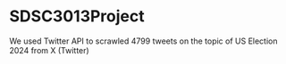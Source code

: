 # SDSC3013Project

We used Twitter API to scrawled 4799 tweets on the topic of US Election 2024 from X (Twitter)
